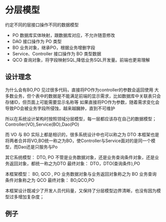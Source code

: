 # 分层模型
约定不同的层接口操作不同的数据模型  
- PO 数据库实体映射，跟数据库对应，不允许随意修改  
- DAO 接口操作为 PO 类型   
- BO 业务对象，继承PO，根据业务增删字段  
- Service、Controller 接口操作为 BO 类型数据  
- QCO 查询对象，将字段映射SQL,降低业务SQL开发量。前端也更易理解  

## 设计理念
为什么会有BO,PO
见过很多代码，直接将PO作为controller的参数会返回使用
大多数业务，但个表中的数据是不能满足前端的显示需求，比如数据库中关联表只会存储ID，但页面上可能需要显示名称等
如果直接将PO作为参数，随着需求变化会导致PO会被业务字段所侵蚀，越来越臃肿，直到不可维护

所以在系统设计架构时按照领域分层模型，每一层都应该存在自己的数据模型；
Controller(VO),Service(BO),Dao(PO)

而 VO 与 BO 实际上都是相识的，很多系统设计中也可以称之为 DTO
本框架也是将两者合并将VO,BO统一称之为BO，使Controller与Service面对的是同一个模型，而Dao还是只服务与Po

其它系统模型：  DTO, PO
不管是业务数据对象，还是业务查询条件对象，还是业务返回对象，都统一称之为DTO
最终对象：  DTO，DTO(查询条件),PO

本框架模型：   BO, QCO , PO 
业务数据对象与业务返回对象称之为 BO
业务查询条件对象称之为 QCO
最终对象：  BO,QCO,PO

本框架设计既减少了开发人员代码量，又保持了分层模型边界清晰，也没有因为模型过多增加复杂度；

## 例子
